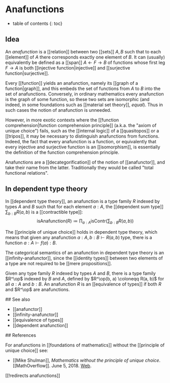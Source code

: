 # Anafunctions

* table of contents
{: toc}

## Idea

An *anafunction* is a [[relation]] between two [[sets]] $A,B$ such that to each [[element]] of $A$ there corresponds exactly one element of $B$.  It can (usually) equivalently be defined as a [[span]] $A \leftarrow F \to B$ of functions whose first leg $F\to A$ is both [[injective function|injective]] and [[surjective function|surjective]].

Every [[function]] yields an anafunction, namely its [[graph of a function|graph]], and this embeds the set of functions from $A$ to $B$ into the set of anafunctions.  Conversely, in ordinary mathematics every anafunction is the graph of some function, so these two sets are isomorphic (and indeed, in some foundations such as [[material set theory]], *equal*).  Thus in such cases the notion of anafunction is unneeded.

However, in more exotic contexts where the [[function comprehension|function comprehension principle]] (a.k.a. the "axiom of unique choice") fails, such as the [[internal logic]] of a [[quasitopos]] or a [[tripos]], it may be necessary to distinguish anafunctions from functions.  Indeed, the fact that every anafunction is a function, or equivalently that every injective and surjective function is an [[isomorphism]], is essentially the definition of the function comprehension principle.

Anafunctions are a [[decategorification]] of the notion of [[anafunctor]], and take their name from the latter.  Traditionally they would be called "total functional relations".

## In dependent type theory

In [[dependent type theory]], an anafunction is a type family $R$ indexed by types $A$ and $B$ such that for each element $a:A$, the [[dependent sum type]] $\sum_{b:B} R(a, b)$ is a [[contractible type]]: 
$$\mathrm{isAnafunction}(R) \coloneqq \prod_{a:A} \mathrm{isContr}\left(\sum_{b:B} R(a, b) \right)$$

The [[principle of unique choice]] holds in dependent type theory, which means that given any anafunction $a:A, b:B \vdash R(a, b) \; \mathrm{type}$, there is a function $a:A \vdash f(a):B$. 

The categorical semantics of an anafunction in dependent type theory is an [[infinity-anafunctor]], since the [[identity types]] between two elements of a type are not required to be [[mere propositions]]. 

Given any type family $R$ indexed by types $A$ and $B$, there is a type family $R^\op$ indexed by $B$ and $A$, defined by $R^\op(b, a) \coloneqq R(a, b)$ for all $a:A$ and $b:B$. An anafunction $R$ is an [[equivalence of types]] if both $R$ and $R^\op$ are anafunctions. 

## See also

* [[anafunctor]]
* [[infinity-anafunctor]]
* [[equivalence of types]]
* [[dependent anafunction]]

## References

For anafunctions in [[foundations of mathematics]] without the [[principle of unique choice]] see:

* [[Mike Shulman]], *Mathematics without the principle of unique choice*. [[MathOverflow]]. June 5, 2018. [Web](https://mathoverflow.net/questions/302037/mathematics-without-the-principle-of-unique-choice).

[[!redirects anafunctions]]
